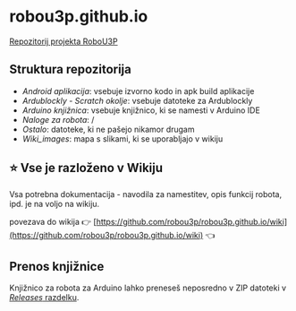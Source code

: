 # robou3p.github.io
[Repozitorij projekta RoboU3P](https://github.com/robou3p/robou3p.github.io/)

## Struktura repozitorija

- *Android aplikacija*: vsebuje izvorno kodo in apk build aplikacije
- *Ardublockly - Scratch okolje*: vsebuje datoteke za Ardublockly
- *Arduino knjižnica*: vsebuje knjižnico, ki se namesti v Arduino IDE
- *Naloge za robota*: /
- *Ostalo*: datoteke, ki ne pašejo nikamor drugam
- *Wiki_images*: mapa s slikami, ki se uporabljajo v wikiju

## :star: Vse je razloženo v Wikiju

Vsa potrebna dokumentacija - navodila za namestitev, opis funkcij robota, ipd. je na voljo na wikiju.

povezava do wikija :point_right: [https://github.com/robou3p/robou3p.github.io/wiki](https://github.com/robou3p/robou3p.github.io/wiki) :point_left:

## Prenos knjižnice

Knjižnico za robota za Arduino lahko preneseš neposredno v ZIP datoteki v [*Releases* razdelku](https://github.com/robou3p/robou3p.github.io/releases).
